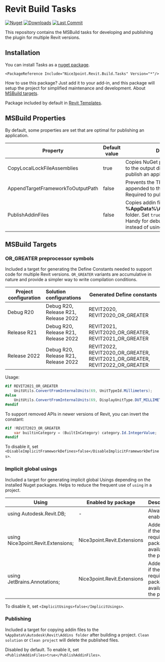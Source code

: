 # Revit Build Tasks

[![Nuget](https://img.shields.io/nuget/vpre/Nice3point.Revit.Build.Tasks?style=for-the-badge)](https://www.nuget.org/packages/Nice3point.Revit.Build.Tasks)
[![Downloads](https://img.shields.io/nuget/dt/Nice3point.Revit.Build.Tasks?style=for-the-badge)](https://www.nuget.org/packages/Nice3point.Revit.Build.Tasks)
[![Last Commit](https://img.shields.io/github/last-commit/Nice3point/Revit.Build.Tasks/develop?style=for-the-badge)](https://github.com/Nice3point/Revit.Build.Tasks/commits/main)

This repository contains the MSBuild tasks for developing and publishing the plugin for multiple Revit versions.

## Installation

You can install Tasks as a [nuget package](https://www.nuget.org/packages/Nice3point.Revit.Build.Tasks).

```text
<PackageReference Include="Nice3point.Revit.Build.Tasks" Version="*"/>
```

How to use this package? Just add it to your add-in, and this package will setup the project for simplified maintenance and development.
About [MSBuild targets](https://learn.microsoft.com/en-us/visualstudio/msbuild/customize-your-build).

Package included by default in [Revit Templates](https://github.com/Nice3point/RevitTemplates).

## MSBuild Properties

By default, some properties are set that are optimal for publishing an application.

| Property                          | Default value | Description                                                                                                                                                            |
|-----------------------------------|---------------|------------------------------------------------------------------------------------------------------------------------------------------------------------------------|
| CopyLocalLockFileAssemblies       | true          | Copies NuGet package dependencies to the output directory. Required to publish an application                                                                          |
| AppendTargetFrameworkToOutputPath | false         | Prevents the TFM from being appended to the output path. Required to publish an application                                                                            |
| PublishAddinFiles                 | false         | Copies addin files to the **%AppData%\Autodesk\Revit\Addins** folder. Set `true` to enable copying. Handy for debugging the application instead of using AddinManager. |

## MSBuild Targets

### OR_GREATER preprocessor symbols

Included a target for generating the Define Constants needed to support code for multiple Revit versions.
`OR_GREATER` variants are accumulative in nature and provide a simpler way to write compilation conditions.

| Project configuration | Solution configurations              | Generated Define constants                                                  |
|-----------------------|:-------------------------------------|-----------------------------------------------------------------------------|
| Debug R20             | Debug R20, Release R21, Release 2022 | REVIT2020, REVIT2020_OR_GREATER                                             |
| Release R21           | Debug R20, Release R21, Release 2022 | REVIT2021, REVIT2020_OR_GREATER, REVIT2021_OR_GREATER                       |
| Release 2022          | Debug R20, Release R21, Release 2022 | REVIT2022, REVIT2020_OR_GREATER, REVIT2021_OR_GREATER, REVIT2022_OR_GREATER |

Usage:

```C#
#if REVIT2021_OR_GREATER
    UnitUtils.ConvertFromInternalUnits(69, UnitTypeId.Millimeters);
#else
    UnitUtils.ConvertFromInternalUnits(69, DisplayUnitType.DUT_MILLIMETERS);
#endif
```

To support removed APIs in newer versions of Revit, you can invert the constant:

```C#
#if !REVIT2023_OR_GREATER
    var builtinCategory = (BuiltInCategory) category.Id.IntegerValue;
#endif
```

To disable it, set `<DisableImplicitFrameworkDefines>false</DisableImplicitFrameworkDefines>`.

### Implicit global usings

Included a target for generating implicit global Usings depending on the installed Nuget packages. Helps to reduce the frequent use of `using` in a project.

| Using                              | Enabled by package          | Description                                                    |
|------------------------------------|-----------------------------|----------------------------------------------------------------|
| using Autodesk.Revit.DB;           | -                           | Always enabled                                                 |
| using Nice3point.Revit.Extensions; | Nice3point.Revit.Extensions | Added only if the required package is available in the project |
| using JetBrains.Annotations;       | Nice3point.Revit.Extensions | Added only if the required package is available in the project |

To disable it, set `<ImplicitUsings>false</ImplicitUsings>`.

### Publishing

Included a target for copying addin files to the `%AppData%\Autodesk\Revit\Addins folder` after building a project.
`Clean solution` or `Clean project` will delete the published files.

Disabled by default. To enable it, set `<PublishAddinFiles>true</PublishAddinFiles>`.